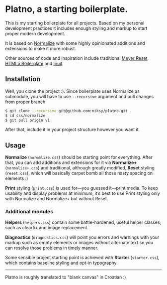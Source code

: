 # Platno, a starting boilerplate.

This is my starting boilerplate for all projects. Based on my personal development
practices it includes enough styling and markup to start proper modern development.

It is based on [Normalize](http://necolas.github.com/normalize.css/) with some
highly opinionated additions and extensions to make it more robust.

Other sources of code and inspiration include traditional
[Meyer Reset](http://meyerweb.com/eric/tools/css/reset/),
[HTML5 Boilerplate](http://html5boilerplate.com/) and
[Inuit](https://github.com/csswizardry/inuit.css).

## Installation

Well, you clone the project :). Since boilerplate uses Normalize as submodule,
you will have to use `--recursive` argument and pull changes from proper branch.

```bash
$ git clone --recursive git@github.com:niksy/platno.git .
$ cd css/normalize
$ git pull origin v1
```

After that, include it in your project structure however you want it.

## Usage

**Normalize** (`normalize.css`) should be starting point for everything. After that,
you can add additions and extensions for it via **Normalize+** (`normalize+.css`) and
traditional, although greatly modified, **Reset** styling (`reset.css`), which will
basically carpet bomb all those nasty spacing on elements :)

**Print** styling (`print.css`) is used for—you guessed it—print media. To keep usability
and display problems at minimum, it’s best to use Print styling only with
Normalize and Normalize+ but without Reset.

### Additional modules

**Helpers** (`helpers.css`) contain some battle-hardened, useful helper classes, such as
clearfix and image replacement.

**Diagnostics** (`diagnostics.css`) will point you errors and warnings with your markup such as empty
elements or images without alternate text so you can resolve those problems
in timely manner.

Some sensible project starting point is achieved with **Starter** (`starter.css`), which contains
baseline styling and opt-in typography.

---

Platno is roughly translated to "blank canvas" in Croatian :)
